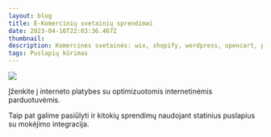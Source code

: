 ```yaml
---
layout: blog
title: E-Komercinių svetainių sprendimai
date: 2023-04-16T22:03:36.467Z
thumbnail: 
description: Komercinės svetainės: wix, shopify, wordpress, opencart, prestashop
tags: Puslapių kūrimas
---
```

<img src="https://verslobrizas.lt/images/uploads/commerce.svg">

Įženkite į interneto platybes su optimizuotomis internetinėmis parduotuvėmis.

Taip pat galime pasiūlyti ir kitokių sprendimų naudojant statinius puslapius su mokėjimo integracija.
